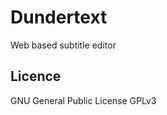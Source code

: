 Dundertext
==========

Web based subtitle editor


Licence
-------
GNU General Public License GPLv3
